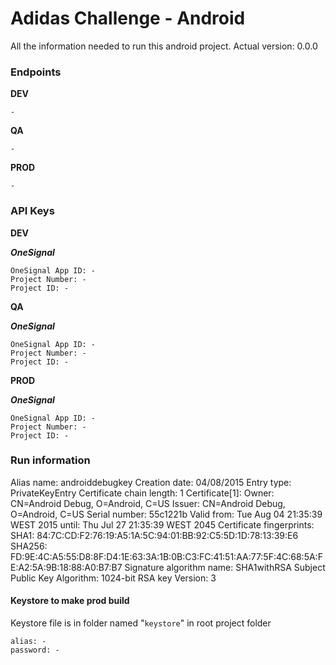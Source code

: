 # Adidas Challenge - Android #
All the information needed to run this android project.
Actual version: 0.0.0

### Endpoints ###
**DEV**
```
-
```
**QA**
```
-
```
**PROD**
```
-
```
### API Keys ###
**DEV**

***OneSignal***
```
OneSignal App ID: -
Project Number: -
Project ID: -
```
**QA**

***OneSignal***
```
OneSignal App ID: -
Project Number: -
Project ID: -
```
**PROD**

***OneSignal***
```
OneSignal App ID: -
Project Number: -
Project ID: -
```

### Run information ###

Alias name: androiddebugkey
Creation date: 04/08/2015
Entry type: PrivateKeyEntry
Certificate chain length: 1
Certificate[1]:
Owner: CN=Android Debug, O=Android, C=US
Issuer: CN=Android Debug, O=Android, C=US
Serial number: 55c1221b
Valid from: Tue Aug 04 21:35:39 WEST 2015 until: Thu Jul 27 21:35:39 WEST 2045
Certificate fingerprints:
         SHA1: 84:7C:CD:F2:76:19:A5:1A:5C:94:01:BB:92:C5:5D:1D:78:13:39:E6
         SHA256: FD:9E:4C:A5:55:D8:8F:D4:1E:63:3A:1B:0B:C3:FC:41:51:AA:77:5F:4C:68:5A:FE:A2:5A:9B:18:88:A0:B7:B7
Signature algorithm name: SHA1withRSA
Subject Public Key Algorithm: 1024-bit RSA key
Version: 3


#### Keystore to make prod build ####
Keystore file is in folder named "`keystore`" in root project folder
```text
alias: -
password: -
```